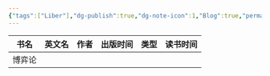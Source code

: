 ```yaml
---
{"tags":["Liber"],"dg-publish":true,"dg-note-icon":1,"Blog":true,"permalink":"/🌒Action_行动/Liber_书籍/Liber_List_Read/","dgPassFrontmatter":true,"noteIcon":1,"created":"2024-08-26T19:35:30.882+08:00","updated":"2024-08-27T07:50:27.228+08:00"}
---
```



| 书名  | 英文名 | 作者  | 出版时间 | 类型  | 读书时间 |
| --- | --- | --- | ---- | --- | ---- |
| 博弈论 |     |     |      |     |      |


